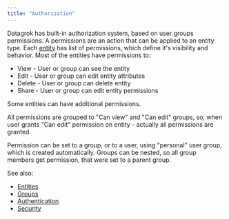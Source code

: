 ```yaml
---
title: "Authorization"
---
```


Datagrok has built-in authorization system, based on user groups permissions. A permissions are an action that can be
applied to an entity type. Each [entity](../datagrok/concepts/objects.md) has list of permissions, which define it's visibility
and behavior. Most of the entities have permissions to:

* View - User or group can see the entity
* Edit - User or group can edit entity attributes
* Delete - User or group can delete entity
* Share - User or group can edit entity permissions

Some entities can have additional permissions.

All permissions are grouped to "Can view" and "Can edit" groups, so, when user grants "Can edit"
permission on entity - actually all permissions are granted.

Permission can be set to a group, or to a user, using "personal" user group, which is created automatically. Groups can
be nested, so all group members get permission, that were set to a parent group.

See also:

* [Entities](../datagrok/concepts/objects.md)
* [Groups](../govern/group.md)
* [Authentication](authentication.md)
* [Security](security.md)
